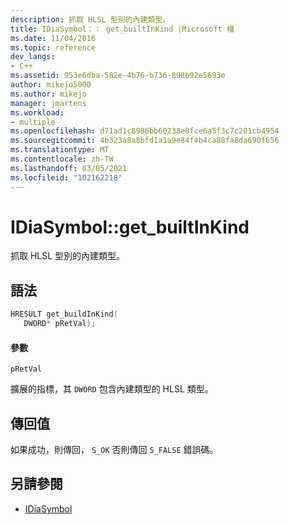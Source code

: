 ```yaml
---
description: 抓取 HLSL 型別的內建類型。
title: IDiaSymbol：： get_builtInKind |Microsoft 檔
ms.date: 11/04/2016
ms.topic: reference
dev_langs:
- C++
ms.assetid: 953e6dba-582e-4b76-b736-898b92e5693e
author: mikejo5000
ms.author: mikejo
manager: jmartens
ms.workload:
- multiple
ms.openlocfilehash: d71ad1c8986bb60238e8fce6a5f3c7c201cb4954
ms.sourcegitcommit: 4b323a8a8bfd1a1a9e84f4b4ca88fa8da690f656
ms.translationtype: MT
ms.contentlocale: zh-TW
ms.lasthandoff: 03/05/2021
ms.locfileid: "102162218"
---
```

# <a name="idiasymbolget_builtinkind"></a>IDiaSymbol::get_builtInKind
抓取 HLSL 型別的內建類型。

## <a name="syntax"></a>語法

```C++
HRESULT get_buildInKind(
   DWORD* pRetVal);
```

#### <a name="parameters"></a>參數
 `pRetVal`

擴展的指標，其 `DWORD` 包含內建類型的 HLSL 類型。

## <a name="return-value"></a>傳回值
 如果成功，則傳回， `S_OK` 否則傳回 `S_FALSE` 錯誤碼。

## <a name="see-also"></a>另請參閱
- [IDiaSymbol](../../debugger/debug-interface-access/idiasymbol.md)
